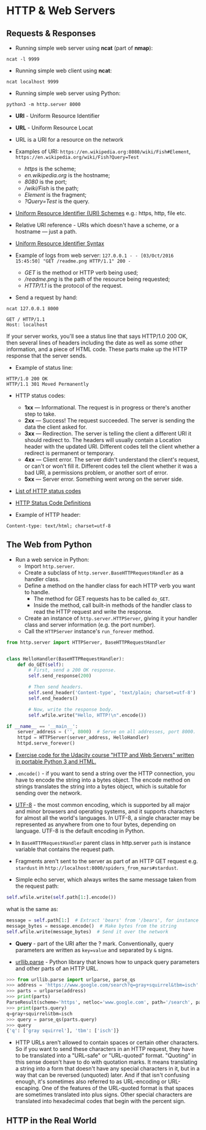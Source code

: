 # HTTP & Web Servers

## Requests & Responses

* Running simple web server using __ncat__ (part of __nmap__):

```
ncat -l 9999 
```

* Running simple web client using __ncat__:

```
ncat localhost 9999
```

* Running simple web server using Python:

```
python3 -m http.server 8000
```

* __URI__ - Uniform Resource Identifier

* __URL__ - Uniform Resource Locat

* URL is a URI for a resource on the network

* Examples of URI: ```https://en.wikipedia.org:8080/wiki/Fish#Element```, ```https://en.wikipedia.org/wiki/Fish?Query=Test```

   * _https_ is the scheme;
   * _en.wikipedia.org_ is the hostname;
   * _8080_ is the port;
   * _/wiki/Fish_ is the path;
   * _Element_ is the fragment;
   * _?Query=Test_ is the query.

* [Uniform Resource Identifier (URI) Schemes](http://www.iana.org/assignments/uri-schemes/uri-schemes.xhtml) e.g.: https, http, file etc.

* Relative URI reference - URIs which doesn't have a scheme, or a hostname — just a path. 

* [Uniform Resource Identifier Syntax](https://en.wikipedia.org/wiki/Uniform_Resource_Identifier#Syntax)

* Example of logs from web server: ```127.0.0.1 - - [03/Oct/2016 15:45:50] "GET /readme.png HTTP/1.1" 200 -```

   * _GET_ is the method or HTTP verb being used;
   * _/readme.png_ is the path of the resource being requested;
   * _HTTP/1.1_ is the protocol of the request.
   
* Send a request by hand:

```
ncat 127.0.0.1 8000 

GET / HTTP/1.1
Host: localhost
```

If your server works, you'll see a status line that says HTTP/1.0 200 OK, then several lines of headers including the date as well as some other information, and a piece of HTML code. These parts make up the HTTP response that the server sends.

* Example of status line:

```
HTTP/1.0 200 OK
HTTP/1.1 301 Moved Permanently
```

* HTTP status codes:

   * __1xx__ — Informational. The request is in progress or there's another step to take.
   * __2xx__ — Success! The request succeeded. The server is sending the data the client asked for.
   * __3xx__ — Redirection. The server is telling the client a different URI it should redirect to. The headers will usually contain a Location header with the updated URI. Different codes tell the client whether a redirect is permanent or temporary.
   * __4xx__ — Client error. The server didn't understand the client's request, or can't or won't fill it. Different codes tell the client whether it was a bad URI, a permissions problem, or another sort of error.
   * __5xx__ — Server error. Something went wrong on the server side.

* [List of HTTP status codes](https://en.wikipedia.org/wiki/List_of_HTTP_status_codes)

* [HTTP Status Code Definitions](https://www.w3.org/Protocols/rfc2616/rfc2616-sec10.html)

* Example of HTTP header:

```
Content-type: text/html; charset=utf-8
```

## The Web from Python

* Run a web service in Python:
   * Import ```http.server```.
   * Create a subclass of ```http.server.BaseHTTPRequestHandler``` as a handler class.
   * Define a method on the handler class for each HTTP verb you want to handle.
      * The method for GET requests has to be called ```do_GET```.
      * Inside the method, call built-in methods of the handler class to read the HTTP request and write the response.
   * Create an instance of ```http.server.HTTPServer```, giving it your handler class and server information (e.g. the port number).
   * Call the ```HTTPServer``` instance's ```run_forever``` method.
   
```python
from http.server import HTTPServer, BaseHTTPRequestHandler


class HelloHandler(BaseHTTPRequestHandler):
    def do_GET(self):
        # First, send a 200 OK response.
        self.send_response(200)

        # Then send headers.
        self.send_header('Content-type', 'text/plain; charset=utf-8')
        self.end_headers()

        # Now, write the response body.
        self.wfile.write("Hello, HTTP!\n".encode())

if __name__ == '__main__':
    server_address = ('', 8000)  # Serve on all addresses, port 8000.
    httpd = HTTPServer(server_address, HelloHandler)
    httpd.serve_forever()
```

* [Exercise code for the Udacity course "HTTP and Web Servers" written in portable Python 3 and HTML.](https://github.com/udacity/course-ud303)

* ```.encode()``` - if you want to send a string over the HTTP connection, you have to encode the string into a bytes object. The encode method on strings translates the string into a bytes object, which is suitable for sending over the network. 

* [UTF-8](https://en.wikipedia.org/wiki/UTF-8) - the most common encoding, which is supported by all major and minor browsers and operating systems, and it supports characters for almost all the world's languages. In UTF-8, a single character may be represented as anywhere from one to four bytes, depending on language. UTF-8 is the default encoding in Python. 

* In ```BaseHTTPRequestHandler``` parent class in http.server ```path``` is instance variable that contains the request path.

* Fragments aren't sent to the server as part of an HTTP GET request e.g. ```stardust``` in ```http://localhost:8000/spiders_from_mars#stardust```.

* Simple echo server, which always writes the same message taken from the request path:

```python
self.wfile.write(self.path[1:].encode())
```

what is the same as:

```python
message = self.path[1:]  # Extract 'bears' from '/bears', for instance
message_bytes = message.encode()  # Make bytes from the string
self.wfile.write(message_bytes)  # Send it over the network
```

* __Query__ - part of the URI after the ? mark. Conventionally, query parameters are written as ```key=value``` and separated by ```&``` signs. 

* [urllib.parse](https://docs.python.org/3/library/urllib.parse.html) - Python library that knows how to unpack query parameters and other parts of an HTTP URL. 

```python
>>> from urllib.parse import urlparse, parse_qs
>>> address = 'https://www.google.com/search?q=gray+squirrel&tbm=isch'
>>> parts = urlparse(address)
>>> print(parts)
ParseResult(scheme='https', netloc='www.google.com', path='/search', params='', query='q=gray+squirrel&tbm=isch', fragment='')
>>> print(parts.query)
q=gray+squirrel&tbm=isch
>>> query = parse_qs(parts.query)
>>> query
{'q': ['gray squirrel'], 'tbm': ['isch']}
```

* HTTP URLs aren't allowed to contain spaces or certain other characters. So if you want to send these characters in an HTTP request, they have to be translated into a "URL-safe" or "URL-quoted" format. "Quoting" in this sense doesn't have to do with quotation marks. It means translating a string into a form that doesn't have any special characters in it, but in a way that can be reversed (unquoted) later. And if that isn't confusing enough, it's sometimes also referred to as URL-encoding or URL-escaping. One of the features of the URL-quoted format is that spaces are sometimes translated into plus signs. Other special characters are translated into hexadecimal codes that begin with the percent sign.

## HTTP in the Real World
